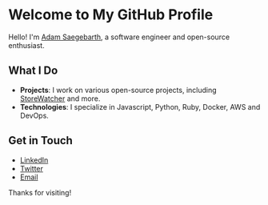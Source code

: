# Welcome to My GitHub Profile

Hello! I'm [Adam Saegebarth](https://github.com/saegey), a software engineer and open-source enthusiast.

## What I Do

- **Projects**: I work on various open-source projects, including [StoreWatcher](https://github.com/saegey/storewatcher) and more.
- **Technologies**: I specialize in Javascript, Python, Ruby, Docker, AWS and DevOps.

## Get in Touch

- [LinkedIn](https://www.linkedin.com/in/saegey)
- [Twitter](https://twitter.com/saegey)
- [Email](mailto:adam.saegebarth@gmail.com)

Thanks for visiting!
